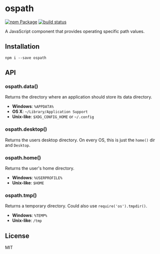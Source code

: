 ospath
======

[![npm Package](https://img.shields.io/npm/v/ospath.svg?style=flat-square)](https://www.npmjs.org/package/ospath)
[![build status](https://api.travis-ci.org/jprichardson/ospath.svg)](http://travis-ci.org/jprichardson/ospath)

A JavaScript component that provides operating specific path values.


Installation
------------

    npm i --save ospath


API
---

### ospath.data()

Returns the directory where an application should store its data directory.

- **Windows**: `%APPDATA%`
- **OS X**: `~/Library/Application Support`
- **Unix-like**: `$XDG_CONFIG_HOME` or `~/.config`


### ospath.desktop()

Returns the users desktop directory. On every OS, this is just the `home()`
dir and `Desktop`.


### ospath.home()

Returns the user's home directory.

- **Windows**: `%USERPROFILE%`
- **Unix-like**: `$HOME`


### ospath.tmp()

Returns a temporary directory. Could also use `require('os').tmpdir()`.

- **Windows**: `%TEMP%`
- **Unix-like**: `/tmp`


License
-------

MIT
